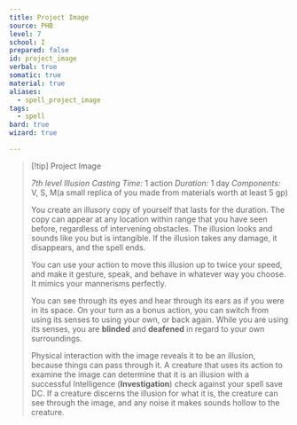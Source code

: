```yaml
---
title: Project Image
source: PHB
level: 7
school: I
prepared: false
id: project_image
verbal: true
somatic: true
material: true
aliases:
  - spell_project_image
tags:
  - spell
bard: true
wizard: true

---
```

>[!tip] Project Image
>
> *7th level Illusion*
> *Casting Time:* 1 action
> *Duration:* 1 day
> *Components:* V, S, M(a small replica of you made from materials worth at least 5 gp)
>
>You create an illusory copy of yourself that lasts for the duration. The copy can appear at any location within range that you have seen before, regardless of intervening obstacles. The illusion looks and sounds like you but is intangible. If the illusion takes any damage, it disappears, and the spell ends.
>
>You can use your action to move this illusion up to twice your speed, and make it gesture, speak, and behave in whatever way you choose. It mimics your mannerisms perfectly.
>
>You can see through its eyes and hear through its ears as if you were in its space. On your turn as a bonus action, you can switch from using its senses to using your own, or back again. While you are using its senses, you are **blinded** and **deafened** in regard to your own surroundings.
>
>Physical interaction with the image reveals it to be an illusion, because things can pass through it. A creature that uses its action to examine the image can determine that it is an illusion with a successful Intelligence (**Investigation**) check against your spell save DC. If a creature discerns the illusion for what it is, the creature can see through the image, and any noise it makes sounds hollow to the creature.
>

